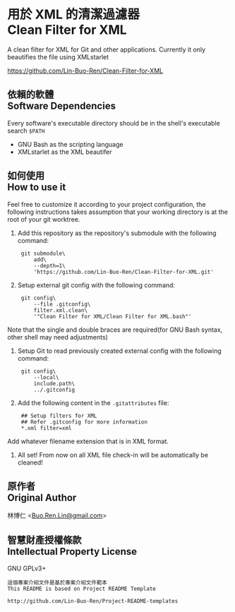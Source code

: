 # 用於 XML 的清潔過濾器<br>Clean Filter for XML
A clean filter for XML for Git and other applications.  Currently it only beautifies the file using XMLstarlet

<https://github.com/Lin-Buo-Ren/Clean-Filter-for-XML>

## 依賴的軟體<br>Software Dependencies
Every software's executable directory should be in the shell's executable search `$PATH`

* GNU Bash as the scripting language
* XMLstarlet as the XML beautifer

## 如何使用<br>How to use it
Feel free to customize it according to your project configuration, the following instructions takes assumption that your working directory is at the root of your git worktree.

1. Add this repository as the repository's submodule with the following command:

        git submodule\
            add\
            --depth=1\
            'https://github.com/Lin-Buo-Ren/Clean-Filter-for-XML.git'

1. Setup external git config with the following command:

        git config\
            --file .gitconfig\
            filter.xml.clean\
            '"Clean Filter for XML/Clean Filter for XML.bash"'
  Note that the single and double braces are required(for GNU Bash syntax, other shell may need adjustments)

1. Setup Git to read previously created external config with the following command:

        git config\
            --local\
            include.path\
            ../.gitconfig

1. Add the following content in the `.gitattributes` file:

        ## Setup filters for XML
        ## Refer .gitconfig for more information
        *.xml filter=xml
  Add whatever filename extension that is in XML format.

1. All set!  From now on all XML file check-in will be automatically be cleaned!

## 原作者<br>Original Author
林博仁 &lt;<Buo.Ren.Lin@gmail.com>&gt;

## 智慧財產授權條款<br>Intellectual Property License
GNU GPLv3+

```
這個專案介紹文件是基於專案介紹文件範本
This README is based on Project README Template

http://github.com/Lin-Buo-Ren/Project-README-templates
```
